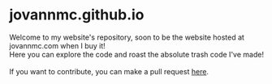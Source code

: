 # jovannmc.github.io
Welcome to my website's repository, soon to be the website hosted at jovannmc.com when I buy it!<br>
Here you can explore the code and roast the absolute trash code I've made!<br>
<br>
If you want to contribute, you can make a pull request [here](https://github.com/JovannMC/jovannmc.github.io/pulls).

